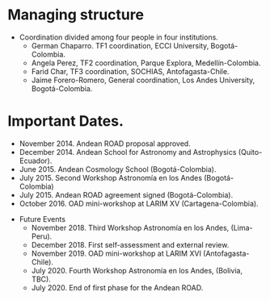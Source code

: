 # Managing structure

* Coordination divided among four people in four institutions.
  - German Chaparro. TF1 coordination, ECCI University, Bogotá-Colombia.
  - Angela Perez, TF2 coordination, Parque Explora, Medellín-Colombia.
  - Farid Char, TF3 coordination, SOCHIAS, Antofagasta-Chile.
  - Jaime Forero-Romero, General coordination, Los Andes University, Bogotá-Colombia.

# Important Dates.
  - November 2014. Andean ROAD proposal approved.
  - December 2014. Andean School for Astronomy and Astrophysics (Quito-Ecuador).
  - June 2015. Andean Cosmology School (Bogotá-Colombia).
  - July 2015. Second Workshop Astronomía en los Andes (Bogotá-Colombia)
  - July 2015. Andean ROAD agreement signed (Bogotá-Colombia).
  - October 2016. OAD mini-workshop at LARIM XV (Cartagena-Colombia).
  
* Future Events
  - November 2018. Third Workshop Astronomía en los Andes, (Lima-Peru).
  - December 2018. First self-assessment and external review.
  - November 2019. OAD mini-workshop at LARIM XVI (Antofagasta-Chile).
  - July 2020. Fourth Workshop Astronomía en los Andes, (Bolivia, TBC).
  - July 2020. End of first phase for the Andean ROAD. 
